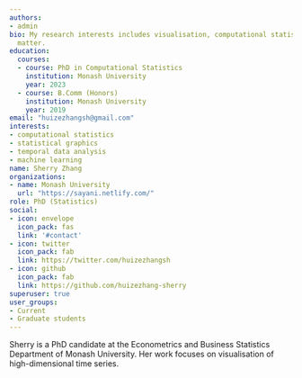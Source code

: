 ```yaml
---
authors:
- admin
bio: My research interests includes visualisation, computational statistics, time series analysis, forecasting.
  matter.
education:
  courses:
  - course: PhD in Computational Statistics
    institution: Monash University
    year: 2023
  - course: B.Comm (Honors)
    institution: Monash University 
    year: 2019
email: "huizezhangsh@gmail.com"
interests:
- computational statistics
- statistical graphics
- temporal data analysis
- machine learning
name: Sherry Zhang
organizations:
- name: Monash University
  url: "https://sayani.netlify.com/"
role: PhD (Statistics)
social:
- icon: envelope
  icon_pack: fas
  link: '#contact'
- icon: twitter
  icon_pack: fab
  link: https://twitter.com/huizezhangsh
- icon: github
  icon_pack: fab
  link: https://github.com/huizezhang-sherry
superuser: true
user_groups:
- Current
- Graduate students
---
```


Sherry is a PhD candidate at the Econometrics and Business Statistics Department of Monash University. Her work focuses on visualisation of high-dimensional time series.